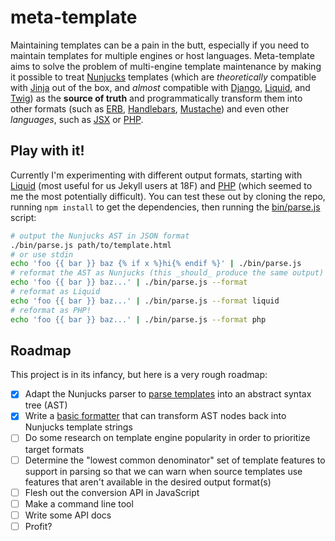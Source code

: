 # meta-template
Maintaining templates can be a pain in the butt, especially if you need to
maintain templates for multiple engines or host languages. Meta-template aims
to solve the problem of multi-engine template maintenance by making it possible
to treat [Nunjucks] templates (which are _theoretically_ compatible with
[Jinja] out of the box, and _almost_ compatible with [Django], [Liquid], and
[Twig]) as the **source of truth** and programmatically transform them into other
formats (such as [ERB], [Handlebars], [Mustache]) and even other _languages_,
such as [JSX] or [PHP].

## Play with it!
Currently I'm experimenting with different output formats, starting with
[Liquid][] (most useful for us Jekyll users at 18F) and [PHP][] (which seemed
to me the most potentially difficult). You can test these out by cloning the
repo, running `npm install` to get the dependencies, then running the
[bin/parse.js](bin/parse.js) script:

```sh
# output the Nunjucks AST in JSON format
./bin/parse.js path/to/template.html
# or use stdin
echo 'foo {{ bar }} baz {% if x %}hi{% endif %}' | ./bin/parse.js
# reformat the AST as Nunjucks (this _should_ produce the same output)
echo 'foo {{ bar }} baz...' | ./bin/parse.js --format
# reformat as Liquid
echo 'foo {{ bar }} baz...' | ./bin/parse.js --format liquid
# reformat as PHP!
echo 'foo {{ bar }} baz...' | ./bin/parse.js --format php
```

## Roadmap
This project is in its infancy, but here is a very rough roadmap:

- [x] Adapt the Nunjucks parser to [parse templates] into an abstract syntax
  tree (AST)
- [x] Write a [basic formatter] that can transform AST nodes back into
  Nunjucks template strings
- [ ] Do some research on template engine popularity in order to prioritize
  target formats
- [ ] Determine the "lowest common denominator" set of template features to
  support in parsing so that we can warn when source templates use features
  that aren't available in the desired output format(s)
- [ ] Flesh out the conversion API in JavaScript
- [ ] Make a command line tool
- [ ] Write some API docs
- [ ] Profit?

[Nunjucks]: https://mozilla.github.io/nunjucks/
[Django]: https://docs.djangoproject.com/en/1.10/topics/templates/
[Jinja]: http://jinja.pocoo.org/
[Handlebars]: http://handlebarsjs.com/
[ERB]: https://docs.puppet.com/puppet/latest/reference/lang_template_erb.html
[Liquid]: https://shopify.github.io/liquid/
[Mustache]: https://mustache.github.io/
[PHP]: http://php.net/
[JSX]: https://facebook.github.io/jsx/
[Twig]: http://twig.sensiolabs.org/
[parse templates]: parse/index.js
[basic formatter]: src/format.js
